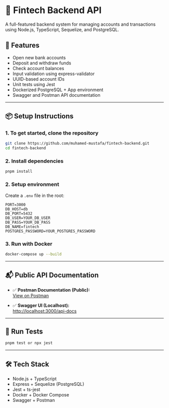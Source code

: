 # 💸 Fintech Backend API

A full-featured backend system for managing accounts and transactions using Node.js, TypeScript, Sequelize, and PostgreSQL.

## 🚀 Features

- Open new bank accounts
- Deposit and withdraw funds
- Check account balances
- Input validation using express-validator
- UUID-based account IDs
- Unit tests using Jest
- Dockerized PostgreSQL + App environment
- Swagger and Postman API documentation

---

## 📦 Setup Instructions

### 1. To get started, clone the repository

```bash
git clone https://github.com/muhamed-mustafa/fintech-backend.git
cd fintech-backend
```

### 2. Install dependencies

```bash
pnpm install
```

### 2. Setup environment

Create a `.env` file in the root:

```env
PORT=3000
DB_HOST=db
DB_PORT=5432
DB_USER=YOUR_DB_USER
DB_PASS=YOUR_DB_PASS
DB_NAME=fintech
POSTGRES_PASSWORD=YOUR_POSTGRES_PASSWORD
```

### 3. Run with Docker

```bash
docker-compose up --build
```

---

## 📬 Public API Documentation

- ✅ **Postman Documentation (Public):**  
  [View on Postman](https://documenter.getpostman.com/view/19649073/2sB2qf9K8t)

- ✅ **Swagger UI (Localhost):**  
  [http://localhost:3000/api-docs](http://localhost:3000/api-docs#/default/get_api_accounts_balance)

---

## 🧪 Run Tests

```bash
pnpm test or npx jest
```

---

## 🛠 Tech Stack

- Node.js + TypeScript
- Express + Sequelize (PostgreSQL)
- Jest + ts-jest
- Docker + Docker Compose
- Swagger + Postman
